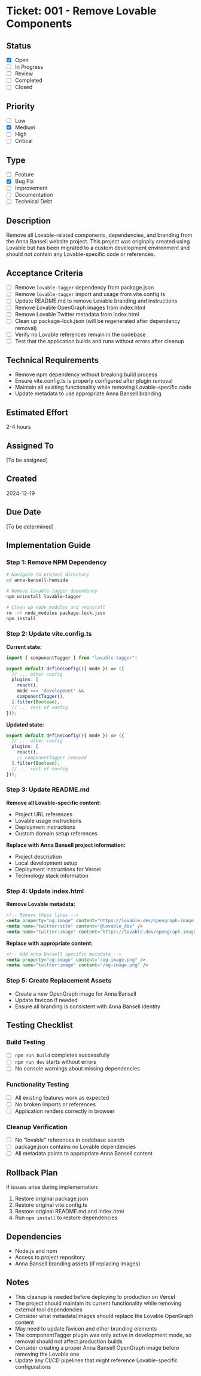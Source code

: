 # Ticket: 001 - Remove Lovable Components

## Status
- [x] Open
- [ ] In Progress
- [ ] Review
- [ ] Completed
- [ ] Closed

## Priority
- [ ] Low
- [x] Medium
- [ ] High
- [ ] Critical

## Type
- [ ] Feature
- [x] Bug Fix
- [ ] Improvement
- [ ] Documentation
- [ ] Technical Debt

## Description
Remove all Lovable-related components, dependencies, and branding from the Anna Bansell website project. This project was originally created using Lovable but has been migrated to a custom development environment and should not contain any Lovable-specific code or references.

## Acceptance Criteria
- [ ] Remove `lovable-tagger` dependency from package.json
- [ ] Remove `lovable-tagger` import and usage from vite.config.ts
- [ ] Update README.md to remove Lovable branding and instructions
- [ ] Remove Lovable OpenGraph images from index.html
- [ ] Remove Lovable Twitter metadata from index.html
- [ ] Clean up package-lock.json (will be regenerated after dependency removal)
- [ ] Verify no Lovable references remain in the codebase
- [ ] Test that the application builds and runs without errors after cleanup

## Technical Requirements
- Remove npm dependency without breaking build process
- Ensure vite.config.ts is properly configured after plugin removal
- Maintain all existing functionality while removing Lovable-specific code
- Update metadata to use appropriate Anna Bansell branding

## Estimated Effort
2-4 hours

## Assigned To
[To be assigned]

## Created
2024-12-19

## Due Date
[To be determined]

## Implementation Guide

### Step 1: Remove NPM Dependency
```bash
# Navigate to project directory
cd anna-bansell-hemsida

# Remove lovable-tagger dependency
npm uninstall lovable-tagger

# Clean up node_modules and reinstall
rm -rf node_modules package-lock.json
npm install
```

### Step 2: Update vite.config.ts
**Current state:**
```typescript
import { componentTagger } from "lovable-tagger";

export default defineConfig(({ mode }) => ({
  // ... other config
  plugins: [
    react(),
    mode === 'development' &&
    componentTagger(),
  ].filter(Boolean),
  // ... rest of config
}));
```

**Updated state:**
```typescript
export default defineConfig(({ mode }) => ({
  // ... other config
  plugins: [
    react(),
    // componentTagger removed
  ].filter(Boolean),
  // ... rest of config
}));
```

### Step 3: Update README.md
**Remove all Lovable-specific content:**
- Project URL references
- Lovable usage instructions
- Deployment instructions
- Custom domain setup references

**Replace with Anna Bansell project information:**
- Project description
- Local development setup
- Deployment instructions for Vercel
- Technology stack information

### Step 4: Update index.html
**Remove Lovable metadata:**
```html
<!-- Remove these lines -->
<meta property="og:image" content="https://lovable.dev/opengraph-image-p98pqg.png" />
<meta name="twitter:site" content="@lovable_dev" />
<meta name="twitter:image" content="https://lovable.dev/opengraph-image-p98pqg.png" />
```

**Replace with appropriate content:**
```html
<!-- Add Anna Bansell specific metadata -->
<meta property="og:image" content="/og-image.png" />
<meta name="twitter:image" content="/og-image.png" />
```

### Step 5: Create Replacement Assets
- Create a new OpenGraph image for Anna Bansell
- Update favicon if needed
- Ensure all branding is consistent with Anna Bansell identity

## Testing Checklist

### Build Testing
- [ ] `npm run build` completes successfully
- [ ] `npm run dev` starts without errors
- [ ] No console warnings about missing dependencies

### Functionality Testing
- [ ] All existing features work as expected
- [ ] No broken imports or references
- [ ] Application renders correctly in browser

### Cleanup Verification
- [ ] No "lovable" references in codebase search
- [ ] package.json contains no Lovable dependencies
- [ ] All metadata points to appropriate Anna Bansell content

## Rollback Plan
If issues arise during implementation:
1. Restore original package.json
2. Restore original vite.config.ts
3. Restore original README.md and index.html
4. Run `npm install` to restore dependencies

## Dependencies
- Node.js and npm
- Access to project repository
- Anna Bansell branding assets (if replacing images)

## Notes
- This cleanup is needed before deploying to production on Vercel
- The project should maintain its current functionality while removing external tool dependencies
- Consider what metadata/images should replace the Lovable OpenGraph content
- May need to update favicon and other branding elements
- The componentTagger plugin was only active in development mode, so removal should not affect production builds
- Consider creating a proper Anna Bansell OpenGraph image before removing the Lovable one
- Update any CI/CD pipelines that might reference Lovable-specific configurations
